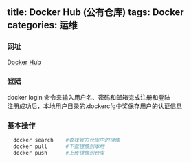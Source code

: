 title: Docker Hub (公有仓库)
tags: Docker
categories: 运维
---
### 网址
[Docker Hub](https://hub.docker.com/)

### 登陆
  docker login 命令来输入用户名、密码和邮箱完成注册和登陆  
  注册成功后，本地用户目录的.dockercfg中奖保存用户的认证信息
  
<!-- more -->
### 基本操作 
```bash
  docker search    #查找官方仓库中的镜像
  docker pull      #下载镜像到本地
  docker push      #上传镜像到仓库
```

